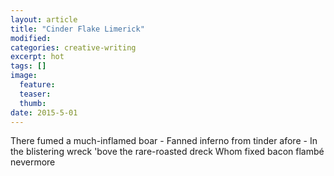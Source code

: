 ```yaml
---
layout: article
title: "Cinder Flake Limerick"
modified:
categories: creative-writing
excerpt: hot
tags: []
image:
  feature: 
  teaser: 
  thumb:
date: 2015-5-01
---
```


There fumed a much-inflamed boar - 
Fanned inferno from tinder afore -
In the blistering wreck
'bove the rare-roasted dreck
Whom fixed bacon flambé nevermore
